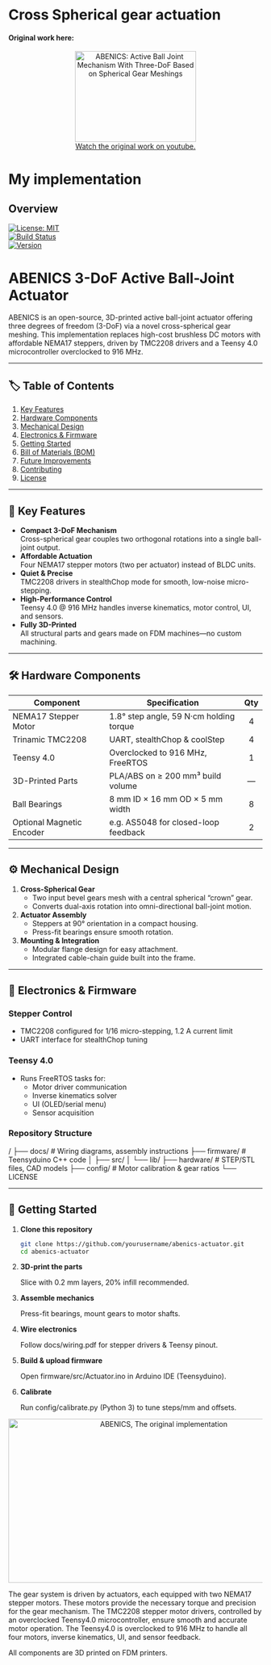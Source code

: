 # Cross Spherical gear actuation

#### Original work here:
<p align="center">
  <a href="https://www.youtube.com/watch?v=hhDdfiRCQS4">
    <img src="https://i.ytimg.com/an_webp/hhDdfiRCQS4/mqdefault_6s.webp?du=3000&sqp=COzZvKUG&rs=AOn4CLA3J-dkEpdE3YvnwDObh-YkiyPLpw" alt="ABENICS: Active Ball Joint Mechanism With Three-DoF Based on Spherical Gear Meshings" width="240" height="180"><br>
    Watch the original work on youtube.
  </a>
</p>

# My implementation 

## Overview

[![License: MIT](https://img.shields.io/badge/License-MIT-yellow.svg)](LICENSE)  
[![Build Status](https://img.shields.io/badge/build-passing-brightgreen.svg)]()  
[![Version](https://img.shields.io/badge/version-1.0.0-blue.svg)]()

# ABENICS 3-DoF Active Ball-Joint Actuator

ABENICS is an open-source, 3D-printed active ball-joint actuator offering three degrees of freedom (3-DoF) via a novel cross-spherical gear meshing. This implementation replaces high-cost brushless DC motors with affordable NEMA17 steppers, driven by TMC2208 drivers and a Teensy 4.0 microcontroller overclocked to 916 MHz.

---

## 🏷️ Table of Contents

1. [Key Features](#-key-features)  
2. [Hardware Components](#-hardware-components)  
3. [Mechanical Design](#-mechanical-design)  
4. [Electronics & Firmware](#-electronics--firmware)  
5. [Getting Started](#-getting-started)  
6. [Bill of Materials (BOM)](#-bill-of-materials-bom)  
7. [Future Improvements](#-future-improvements)  
8. [Contributing](#-contributing)  
9. [License](#-license)

---

## 🔑 Key Features

- **Compact 3-DoF Mechanism**  
  Cross-spherical gear couples two orthogonal rotations into a single ball-joint output.  
- **Affordable Actuation**  
  Four NEMA17 stepper motors (two per actuator) instead of BLDC units.  
- **Quiet & Precise**  
  TMC2208 drivers in stealthChop mode for smooth, low-noise micro-stepping.  
- **High-Performance Control**  
  Teensy 4.0 @ 916 MHz handles inverse kinematics, motor control, UI, and sensors.  
- **Fully 3D-Printed**  
  All structural parts and gears made on FDM machines—no custom machining.

---

## 🛠️ Hardware Components

| Component              | Specification                                    | Qty  |
|------------------------|--------------------------------------------------|:----:|
| NEMA17 Stepper Motor   | 1.8° step angle, 59 N·cm holding torque          | 4    |
| Trinamic TMC2208       | UART, stealthChop & coolStep                     | 4    |
| Teensy 4.0             | Overclocked to 916 MHz, FreeRTOS                  | 1    |
| 3D-Printed Parts       | PLA/ABS on ≥ 200 mm³ build volume                 | —    |
| Ball Bearings          | 8 mm ID × 16 mm OD × 5 mm width                   | 8    |
| Optional Magnetic Encoder | e.g. AS5048 for closed-loop feedback          | 2    |

---

## ⚙️ Mechanical Design

1. **Cross-Spherical Gear**  
   - Two input bevel gears mesh with a central spherical “crown” gear.  
   - Converts dual-axis rotation into omni-directional ball-joint motion.  
2. **Actuator Assembly**  
   - Steppers at 90° orientation in a compact housing.  
   - Press-fit bearings ensure smooth rotation.  
3. **Mounting & Integration**  
   - Modular flange design for easy attachment.  
   - Integrated cable-chain guide built into the frame.

---

## 📡 Electronics & Firmware

### Stepper Control

- TMC2208 configured for 1/16 micro-stepping, 1.2 A current limit  
- UART interface for stealthChop tuning  

### Teensy 4.0

- Runs FreeRTOS tasks for:  
  - Motor driver communication  
  - Inverse kinematics solver  
  - UI (OLED/serial menu)  
  - Sensor acquisition  

### Repository Structure

/
├── docs/ # Wiring diagrams, assembly instructions
├── firmware/ # Teensyduino C++ code
│ ├── src/
│ └── lib/
├── hardware/ # STEP/STL files, CAD models
├── config/ # Motor calibration & gear ratios
└── LICENSE


---

## 🚀 Getting Started

1. **Clone this repository**  
   ```bash
   git clone https://github.com/yourusername/abenics-actuator.git
   cd abenics-actuator
   
2. **3D-print the parts**

    Slice with 0.2 mm layers, 20% infill recommended.

3. **Assemble mechanics**

    Press-fit bearings, mount gears to motor shafts.

4. **Wire electronics**

    Follow docs/wiring.pdf for stepper drivers & Teensy pinout.

5. **Build & upload firmware**

    Open firmware/src/Actuator.ino in Arduino IDE (Teensyduino).

6. **Calibrate**

    Run config/calibrate.py (Python 3) to tune steps/mm and offsets.
   

<p align="center">
  <img src="images/DIY-abenics.png" alt="ABENICS, The original implementation" width="600" height="325"><br>
</p>

The gear system is driven by actuators, each equipped with two NEMA17 stepper motors. These motors provide the necessary torque and precision for the gear mechanism. The TMC2208 stepper motor drivers, controlled by an overclocked Teensy4.0 microcontroller, ensure smooth and accurate motor operation. The Teensy4.0 is overclocked to 916 MHz to handle all four motors, inverse kinematics, UI, and sensor feedback.

All components are 3D printed on FDM printers.
